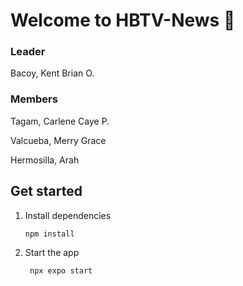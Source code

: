 # Welcome to HBTV-News 👋


### Leader

Bacoy, Kent Brian O.

### Members 

Tagam, Carlene Caye P.

Valcueba, Merry Grace

Hermosilla, Arah



## Get started

1. Install dependencies

   ```bash
   npm install
   ```

2. Start the app

   ```bash
    npx expo start
   ```
